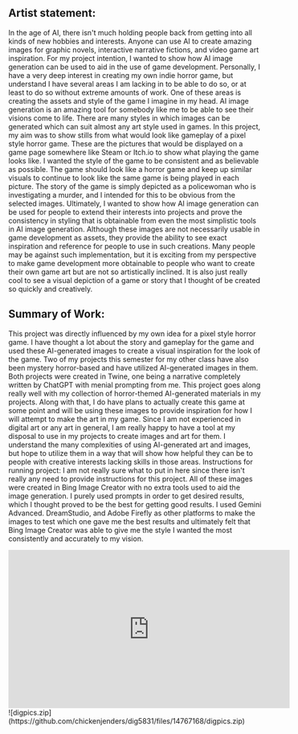 
## Artist statement: 
In the age of AI, there isn't much holding people back from getting into all kinds of new hobbies and interests. Anyone can use AI to create amazing images for graphic novels, interactive narrative fictions, and video game art inspiration. For my project intention, I wanted to show how AI image generation can be used to aid in the use of game development. Personally, I have a very deep interest in creating my own indie horror game, but understand I have several areas I am lacking in to be able to do so, or at least to do so without extreme amounts of work. One of these areas is creating the assets and style of the game I imagine in my head. AI image generation is an amazing tool for somebody like me to be able to see their visions come to life. There are many styles in which images can be generated which can suit almost any art style used in games. In this project, my aim was to show stills from what would look like gameplay of a pixel style horror game. These are the pictures that would be displayed on a game page somewhere like Steam or Itch.io to show what playing the game looks like. I wanted the style of the game to be consistent and as believable as possible. The game should look like a horror game and keep up similar visuals to continue to look like the same game is being played in each picture. The story of the game is simply depicted as a policewoman who is investigating a murder, and I intended for this to be obvious from the selected images. Ultimately, I wanted to show how AI image generation can be used for people to extend their interests into projects and prove the consistency in styling that is obtainable from even the most simplistic tools in AI image generation. Although these images are not necessarily usable in game development as assets, they provide the ability to see exact inspiration and reference for people to use in such creations. Many people may be against such implementation, but it is exciting from my perspective to make game development more obtainable to people who want to create their own game art but are not so artistically inclined. It is also just really cool to see a visual depiction of a game or story that I thought of be created so quickly and creatively. 


## Summary of Work: 
This project was directly influenced by my own idea for a pixel style horror game. I have thought a lot about the story and gameplay for the game and used these AI-generated images to create a visual inspiration for the look of the game. Two of my projects this semester for my other class have also been mystery horror-based and have utilized AI-generated images in them. Both projects were created in Twine, one being a narrative completely written by ChatGPT with menial prompting from me. This project goes along really well with my collection of horror-themed AI-generated materials in my projects. Along with that, I do have plans to actually create this game at some point and will be using these images to provide inspiration for how I will attempt to make the art in my game. Since I am not experienced in digital art or any art in general, I am really happy to have a tool at my disposal to use in my projects to create images and art for them. I understand the many complexities of using AI-generated art and images, but hope to utilize them in a way that will show how helpful they can be to people with creative interests lacking skills in those areas. 
Instructions for running project: I am not really sure what to put in here since there isn't really any need to provide instructions for this project. All of these images were created in Bing Image Creator with no extra tools used to aid the image generation. I purely used prompts in order to get desired results, which I thought proved to be the best for getting good results. I used Gemini Advanced. DreamStudio, and Adobe Firefly as other platforms to make the images to test which one gave me the best results and ultimately felt that Bing Image Creator was able to give me the style I wanted the most consistently and accurately to my vision.
<iframe width="560" height="315" src="https://www.youtube.com/embed/pOt2-Udw_Nc?si=SyA4xM3LdN5hkW65" title="YouTube video player" frameborder="0" allow="accelerometer; autoplay; clipboard-write; encrypted-media; gyroscope; picture-in-picture; web-share" referrerpolicy="strict-origin-when-cross-origin" allowfullscreen></iframe>
![digpics.zip](https://github.com/chickenjenders/dig5831/files/14767168/digpics.zip)

